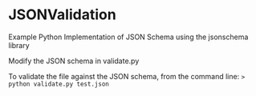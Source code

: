 # JSONValidation
Example Python Implementation of JSON Schema using the jsonschema library

Modify the JSON schema in validate.py

To validate the file against the JSON schema, from the command line: `> python validate.py test.json`
